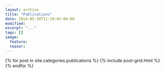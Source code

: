 ```yaml
---
layout: archive
title: "Publications"
date: 2014-05-30T11:39:03-04:00
modified:
excerpt: "..."
tags: []
image:
  feature:
  teaser:
---
```


<div class="tiles">
{% for post in site.categories.publications %}
  {% include post-grid.html %}
{% endfor %}
</div><!-- /.tiles -->
